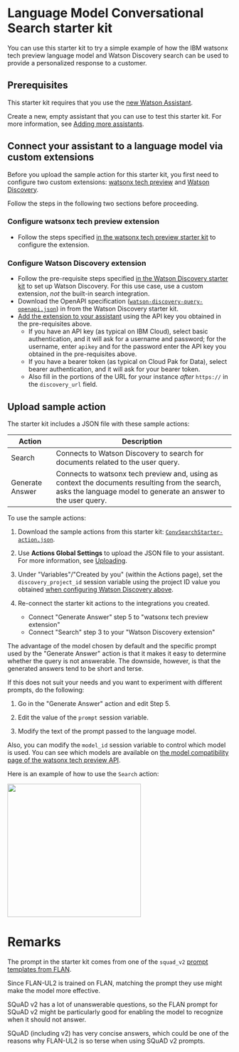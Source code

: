 # Language Model Conversational Search starter kit

You can use this starter kit to try a simple example of how the IBM watsonx tech preview language model and Watson Discovery search can be used to provide a personalized response to a customer.

## Prerequisites

This starter kit requires that you use the [new Watson Assistant](https://cloud.ibm.com/docs/watson-assistant?topic=watson-assistant-welcome-new-assistant).

Create a new, empty assistant that you can use to test this starter kit. For more information, see [Adding more assistants](https://cloud.ibm.com/docs/watson-assistant?topic=watson-assistant-assistant-add).

## Connect your assistant to a language model via custom extensions

Before you upload the sample action for this starter kit, you first need to configure two custom extensions: [watsonx tech preview](../language-model-watsonx-tech-preview) and [Watson Discovery](../watson-discovery).

Follow the steps in the following two sections before proceeding.

### Configure watsonx tech preview extension

- Follow the steps specified [in the watsonx tech preview starter kit](../language-model-watsonx-tech-preview/README.md#connect-your-assistant-to-watsonx) to configure the extension.

### Configure Watson Discovery extension

- Follow the pre-requisite steps specified [in the Watson Discovery starter kit](../watson-discovery/README.md#setting-up-watson-discovery) to set up Watson Discovery. For this use case, use a custom extension, *not* the built-in search integration.
- Download the OpenAPI specification ([`watson-discovery-query-openapi.json`](../watson-discovery/watson-discovery-query-openapi.json)) in from the Watson Discovery starter kit.
- [Add the extension to your assistant](https://cloud.ibm.com/docs/watson-assistant?topic=watson-assistant-add-custom-extension) using the API key you obtained in the pre-requisites above.
    - If you have an API key (as typical on IBM Cloud), select basic authentication, and it will ask for a username and password; for the username, enter `apikey` and for the password enter the API key you obtained in the pre-requisites above.
    - If you have a bearer token (as typical on Cloud Pak for Data), select bearer authentication, and it will ask for your bearer token.
    - Also fill in the portions of the URL for your instance _after_ `https://` in the `discovery_url` field.

## Upload sample action

The starter kit includes a JSON file with these sample actions:

| Action             | Description                                                                                                                                                      |
|--------------------|------------------------------------------------------------------------------------------------------------------------------------------------------------------|
| Search             | Connects to Watson Discovery to search for documents related to the user query.                                                                                  |
| Generate Answer    | Connects to watsonx tech preview and, using as context the documents resulting from the search, asks the language model to generate an answer to the user query. |

To use the sample actions:

1. Download the sample actions from this starter kit: [`ConvSearchStarter-action.json`](./ConvSearchStarter-action.json).

1. Use **Actions Global Settings** to upload the JSON file to your assistant. For more information, see [Uploading](https://cloud.ibm.com/docs/watson-assistant?topic=watson-assistant-admin-backup-restore#backup-restore-import).

1. Under "Variables"/"Created by you" (within the Actions page), set the `discovery_project_id` session variable using the project ID value you obtained [when configuring Watson Discovery above](#configure-watson-discovery-extension).

1. Re-connect the starter kit actions to the integrations you created.
    - Connect "Generate Answer" step 5 to "watsonx tech preview extension"
    - Connect "Search" step 3 to your "Watson Discovery extension" 

The advantage of the model chosen by default and the specific prompt used by the "Generate Answer" action is that it makes it easy to determine whether the query is not answerable. The downside, however, is that the generated answers tend to be short and terse.

If this does not suit your needs and you want to experiment with different prompts, do the following:

1. Go in the "Generate Answer" action and edit Step 5.

1. Edit the value of the `prompt` session variable. 

1. Modify the text of the prompt passed to the language model.  

Also, you can modify the `model_id` session variable to control which model is used.  You can see which models are available on [the model compatibility page of the watsonx tech preview API](https://bam.res.ibm.com/docs/models).

Here is an example of how to use the `Search` action:

<img src="./assets/sample.png" width="300"/>

# Remarks

The prompt in the starter kit comes from one of the `squad_v2` [prompt templates from FLAN](https://github.com/google-research/FLAN/blob/e9e4ec6e2701182c7a91af176f705310da541277/flan/templates.py).

Since FLAN-UL2 is trained on FLAN, matching the prompt they use might make the model more effective.

SQuAD v2 has a lot of unanswerable questions, so the FLAN prompt for SQuAD v2 might be particularly good for enabling the model to recognize when it should not answer.

SQuAD (including v2) has very concise answers, which could be one of the reasons why FLAN-UL2 is so terse when using SQuAD v2 prompts.

